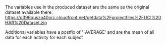 The variables use in the produced dataset are the same as the original dataset available there:
https://d396qusza40orc.cloudfront.net/getdata%2Fprojectfiles%2FUCI%20HAR%20Dataset.zip 

Additional variables have a postfix of '-AVERAGE' and are the mean of all data for each activity for each subject
